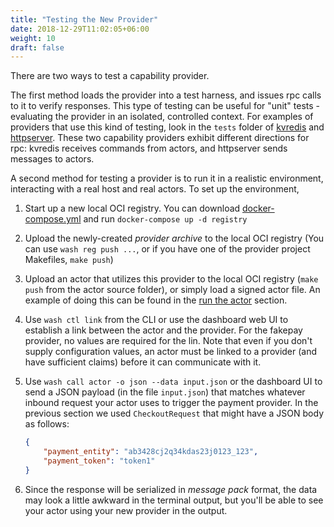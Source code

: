 ```yaml
---
title: "Testing the New Provider"
date: 2018-12-29T11:02:05+06:00
weight: 10
draft: false
---
```


There are two ways to test a capability provider.

The first method loads the provider into a test harness, and issues rpc calls to it to verify responses. This type of testing can be useful for "unit" tests - evaluating the provider in an isolated, controlled context. For examples of providers that use this kind of testing, look in the `tests` folder of [kvredis](https://github.com/wasmCloud/capability-providers/tree/main/kvredis) and [httpserver](https://github.com/wasmCloud/capability-providers/tree/main/httpserver-rs). These two capability providers exhibit different directions for rpc: kvredis receives commands from actors, and httpserver sends messages to actors.

A second method for testing a provider is to run it in a realistic environment, interacting with a real host and real actors. To set up the environment,

1. Start up a new local OCI registry. You can download [docker-compose.yml](https://github.com/wasmCloud/examples/blob/main/docker/docker-compose.yml) and run `docker-compose up -d registry`

1. Upload the newly-created _provider archive_ to the local OCI registry (You can use `wash reg push ...`, or if you have one of the provider project Makefiles, `make push`)

1. Upload an actor that utilizes this provider to the local OCI registry (`make push` from the actor source folder), or simply load a signed actor file. An example of doing this can be found in the [run the actor](../../create-actor/run/#launch-the-actor) section.

1. Use `wash ctl link` from the CLI or use the dashboard web UI to establish a link between the actor and the provider. For the fakepay provider, no values are required for the lin. Note that even if you don't supply configuration values, an actor must be linked to a provider (and have sufficient claims) before it can communicate with it.

1. Use `wash call actor -o json --data input.json` or the dashboard UI to send a JSON payload (in the file `input.json`) that matches whatever inbound request your actor uses to trigger the payment provider. In the previous section we used `CheckoutRequest` that might have a JSON body as follows:

    ```json
    {
        "payment_entity": "ab3428cj2q34kdas23j0123_123",
        "payment_token": "token1"
    }
    ```

1. Since the response will be serialized in _message pack_ format, the data may look a little awkward in the terminal output, but you'll be able to see your actor using your new provider in the output.
